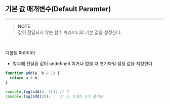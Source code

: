 ## 기본 값 매개변수(Default Paramter)
<hr />

> **NOTE**   
> 값이 전달되지 않는 함수 파라미터의 기본 값을 설정한다.

<br>

디폴트 파라미터
* 함수에 전달된 값이 undefined 이거나 없을 때 초기화될 설정 값을 지정한다.
```js
function add(a, b = 1) {
  return a + b;
}
 
console.log(add(3, 4));	// 7
console.log(add(3));	// 4, b에는 1이 들어감
```